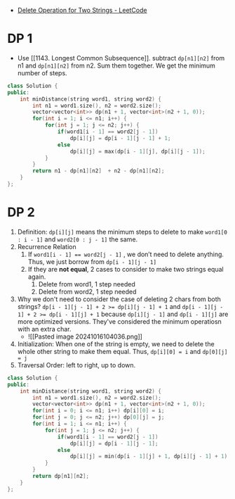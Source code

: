 - [Delete Operation for Two Strings - LeetCode](https://leetcode.com/problems/delete-operation-for-two-strings/description/)

# DP 1

- Use [[1143. Longest Common Subsequence]]. subtract `dp[n1][n2]` from n1 and `dp[n1][n2]` from n2. Sum them together. We get the minimum number of steps.

```C++
class Solution {
public:
    int minDistance(string word1, string word2) {
        int n1 = word1.size(), n2 = word2.size();
        vector<vector<int>> dp(n1 + 1, vector<int>(n2 + 1, 0));
        for(int i = 1; i <= n1; i++) {
            for(int j = 1; j <= n2; j++) {
                if(word1[i - 1] == word2[j - 1])
                    dp[i][j] = dp[i - 1][j - 1] + 1;
                else
                    dp[i][j] = max(dp[i - 1][j], dp[i][j - 1]);
            }
        }
        return n1 - dp[n1][n2]  + n2 - dp[n1][n2];
    }
};
```

# DP 2

1. Definition: `dp[i][j]` means the minimum steps to delete to make `word1[0 : i - 1]` and `word2[0 : j - 1]` the same.
2. Recurrence Relation
	1. If `word1[i - 1] == word2[j - 1]` , we don’t need to delete anything. Thus, we just borrow from `dp[i - 1][j - 1]`
	2. If they are **not equal**, 2 cases to consider to make two strings equal again.
        1. Delete from word1, 1 step needed
        2. Delete from word2, 1 step needed
3. Why we don't need to consider the case of deleting 2 chars from both strings? `dp[i - 1][j - 1] + 2 >= dp[i][j - 1] + 1` and `dp[i - 1][j - 1] + 2 >= dp[i - 1][j] + 1` because  `dp[i][j - 1]` and `dp[i - 1][j]` are more optimized versions. They've considered the minimum operatiosn with an extra char. 
	- ![[Pasted image 20241016104036.png]]
4. Initialization: When one of the string is empty, we need to delete the whole other string to make them equal. Thus, `dp[i][0] = i` and `dp[0][j] = j`
5. Traversal Order: left to right, up to down.

```C++
class Solution {
public:
    int minDistance(string word1, string word2) {
        int n1 = word1.size(), n2 = word2.size();
        vector<vector<int>> dp(n1 + 1, vector<int>(n2 + 1, 0));
        for(int i = 0; i <= n1; i++) dp[i][0] = i;
        for(int j = 0; j <= n2; j++) dp[0][j] = j;
        for(int i = 1; i <= n1; i++) {
            for(int j = 1; j <= n2; j++) {
                if(word1[i - 1] == word2[j - 1])
                    dp[i][j] = dp[i - 1][j - 1];
                else
                    dp[i][j] = min(dp[i - 1][j] + 1, dp[i][j - 1] + 1);
            }
        }
        return dp[n1][n2];
    }
};
```
